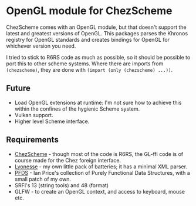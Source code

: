 OpenGL module for ChezScheme
============================

ChezScheme comes with an OpenGL module, but that doesn't support the latest
and greatest versions of OpenGL. This packages parses the Khronos registry
for OpenGL standards and creates bindings for OpenGL for whichever version
you need.

I tried to stick to R6RS code as much as possible, so it should be possible
to port this to other scheme systems. Where there are imports from `(chezscheme)`, they are done with `(import (only (chezscheme) ...))`.


## Future

* Load OpenGL extensions at runtime: I'm not sure how to achieve this
  within the confines of the hygienic Scheme system.
* Vulkan support.
* Higher level Scheme interface.


## Requirements

* [ChezScheme](http://github.com/cisco/chezscheme/) - though most of the code is R6RS,
  the GL-ffi code is of course made for the Chez foreign interface.
* [Lyonesse](http://github.com/jhidding/lyonesse/) - my own little pack of batteries; it has a minimal XML parser.
* [PFDS](http://github.com/jhidding/pfds/) - Ian Price's collection of Purely Functional Data Structures, with a small patch of my own.
* SRFI's 13 (string tools) and 48 (format)
* GLFW - to create an OpenGL context, and access to keyboard, mouse etc.
